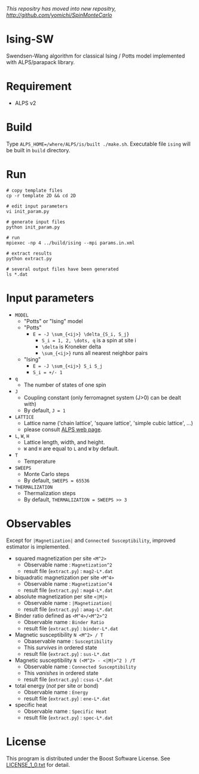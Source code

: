 *This repositry has moved into new repositry, http://github.com/yomichi/SpinMonteCarlo*

# Ising-SW
Swendsen-Wang algorithm for classical Ising / Potts model implemented with ALPS/parapack library.

# Requirement
- ALPS v2

# Build
Type `ALPS_HOME=/where/ALPS/is/built ./make.sh`.
Executable file `ising` will be built in `build` directory.

# Run

    # copy template files
    cp -r template 2D && cd 2D
    
    # edit input parameters
    vi init_param.py
    
    # generate input files
    python init_param.py
    
    # run
    mpiexec -np 4 ../build/ising --mpi params.in.xml
    
    # extract results
    python extract.py
    
    # several output files have been generated
    ls *.dat

# Input parameters
- `MODEL`
    - "Potts" or "Ising" model
    - "Potts"
        - `E = -J \sum_{<ij>} \delta_{S_i, S_j}`
            - `S_i = 1, 2, \dots, q` is a spin at site i
            - `\delta` is Kroneker delta
            - `\sum_{<ij>}` runs all nearest neighbor pairs
    - "Ising"
        - `E = -J \sum_{<ij>} S_i S_j`
        - `S_i = +/- 1`
- `q`
    - The number of states of one spin
- `J`
    - Coupling constant (only ferromagnet system (J>0) can be dealt with)
    - By default, `J = 1`
- `LATTICE`
    - Lattice name ('chain lattice', 'square lattice', 'simple cubic lattice', ...)
    - please consult [ALPS web page](http://alps.comp-phys.org/mediawiki/index.php/Tutorials:LatticeHOWTO).
- `L`, `W`, `H`
    - Lattice length, width, and height.
    - `W` and `H` are equal to `L` and `W` by default.
- `T`
    - Temperature
- `SWEEPS`
    - Monte Carlo steps
    - By default, `SWEEPS = 65536`
- `THERMALIZATION`
    - Thermalization steps
    - By default, `THERMALIZATION = SWEEPS >> 3`

# Observables
Except for `|Magnetization|` and `Connected Susceptibility`,
improved estimator is implemented.

- squared magnetization per site `<M^2>`
    - Observable name :  `Magnetization^2`
    - result file (`extract.py`) : `mag2-L*.dat`
- biquadratic magnetization per site `<M^4>`
    - Observable name : `Magnetization^4`
    - result file (`extract.py`) : `mag4-L*.dat`
- absolute magnetization per site `<|M|>`
    - Observable name : `|Magnetization|`
    - result file (`extract.py`) : `amag-L*.dat`
- Binder ratio defined as `<M^4>/<M^2>^2`
    - Observable name : `Binder Ratio`
    - result file (`extract.py`) : `binder-L*.dat`
- Magnetic susceptibility `N <M^2> / T`
    - Obaservable name : `Susceptibility`
    - This _survives_ in ordered state
    - result file (`extract.py`) : `sus-L*.dat`
- Magnetic susceptibility `N (<M^2> - <|M|>^2 ) /T`
    - Observable name : `Connected Susceptibility`
    - This _vanishes_ in ordered state
    - result file (`extract.py`) : `csus-L*.dat`
- total energy (_not_ per site or bond)
    - Observable name : `Energy`
    - result file (`extract.py`) : `ene-L*.dat`
- specific heat
    - Observable name : `Specific Heat`
    - result file (`extract.py`) : `spec-L*.dat`

# License
This program is distributed under the Boost Software License.
See [LICENSE_1_0.txt](LICENSE_1_0.txt) for detail.
